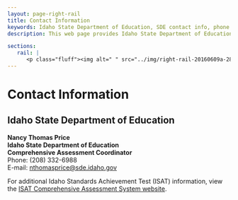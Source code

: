 ```yaml
---
layout: page-right-rail
title: Contact Information
keywords: Idaho State Department of Education, SDE contact info, phone number, e-mail
description: This web page provides Idaho State Department of Education (SDE) contact information.

sections:
   rail: |
      <p class="fluff"><img alt=" " src="../img/right-rail-20160609a-280x187.png" /></p>
---
```


# Contact Information

## Idaho State Department of Education

**Nancy Thomas Price<br />
Idaho State Department of Education<br />
Comprehensive Assessment Coordinator**<br />
Phone: (208) 332-6988<br />
E-mail: <a href="mailto:nthomasprice@sde.idaho.gov ">nthomasprice@sde.idaho.gov </a>


For additional Idaho Standards Achievement Test (ISAT) information, view the [ISAT Comprehensive Assessment System website](http://sde.idaho.gov/assessment/isat-cas/).
